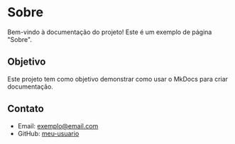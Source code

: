 # Sobre

Bem-vindo à documentação do projeto! Este é um exemplo de página "Sobre".

## Objetivo
Este projeto tem como objetivo demonstrar como usar o MkDocs para criar documentação.

## Contato
- Email: exemplo@email.com
- GitHub: [meu-usuario](https://github.com/meu-usuario)